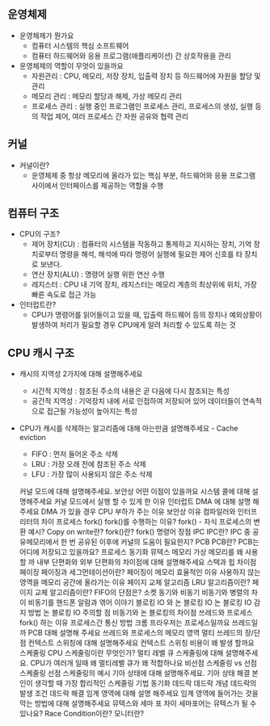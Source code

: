 ## 운영체제
* 운영체제가 뭔가요
    * 컴퓨터 시스템의 핵심 소프트웨어
    * 컴퓨터 하드웨어와 응용 프로그램(애플리케이션) 간 상호작용을 관리
* 운영체제의 역할이 무엇이 있을까요
    * 자원관리 : CPU, 메모리, 저장 장치, 입출력 장치 등 하드웨어에 자원을 할당 및 관리
    * 메모리 관리 : 메모리 할당과 해제, 가상 메모리 관리
    * 프로세스 관리 : 실행 중인 프로그램인 프로세스 관리, 프로세스의 생성, 실행 등의 작업 제어, 여러 프로세스 간 자원 공유와 협력 관리 
## 커널
* 커널이란?
    * 운영체제 중 항상 메모리에 올라가 있는 핵심 부분, 하드웨어와 응용 프로그램 사이에서 인터페이스를 제공하는 역할을 수행
## 컴퓨터 구조
* CPU의 구조?
    * 제어 장치(CU) : 컴퓨터의 시스템을 작동하고 통제하고 지시하는 장치, 기억 장치로부터 명령을 해석, 해석에 따라 명령어 실행에 필요한 제어 신호를 타 장치로 보낸다.
    * 연산 장치(ALU) : 명령어 실행 위한 연산 수행
    * 레지스터 : CPU 내 기억 장치, 레지스터는 메모리 계층의 최상위에 위치, 가장 빠른 속도로 접근 가능
* 인터럽트란?
    * CPU가 명령어를 읽어들이고 있을 때, 입출력 하드웨어 등의 장치나 예외상황이 발생하여 처리가 필요할 경우 CPU에게 알려 처리할 수 있도록 하는 것
## CPU 캐시 구조
* 캐시의 지역성 2가지에 대해 설명해주세요
    * 시간적 지역성 : 참조된 주소의 내용은 곧 다음에 다시 참조되는 특성
    * 공간적 지역성 : 기억장치 내에 서로 인접하여 저장되어 있어 데이터들이 연속적으로 접근될 가능성이 높아지는 특성
* CPU가 캐시를 삭제하는 알고리즘에 대해 아는만큼 설명해주세요 - Cache eviction
    * FIFO : 먼저 들어온 주소 삭제
    * LRU : 가장 오래 전에 참조된 주소 삭제
    * LFU : 가장 많이 사용되지 않은 주소 삭제

	커널 모드에 대해 설명해주세요.
		보안상 어떤 이점이 있을까요
		시스템 콜에 대해 설명해주세요
			커널 모드에서 실행 할 수 있게 한 이유
			인터럽트
				DMA 에 대해 설명 해주세요
				DMA 가 있을 경우 CPU 부하가 주는 이유
			보안상 이유
	컴파일러와 인터프리터의 차이
	프로세스
		fork()
			fork()를 수행하는 이유?
			fork() - 자식 프로세스의 변환 예시?
			Copy on write란?
			fork()란?
			fork() 명령어 장점
		IPC
			IPC란?
			IPC 중 공유메모리에서 한 번 공유된 이후에 커널의 도움이 필요한지?
		PCB
			PCB란?
			PCB는 어디에 저장되고 있을까요?
		프로세스 동기화
			뮤텍스
	메모리
		가상 메모리를 왜 사용할 까
		내부 단편화와 외부 단편화의 차이점에 대해 설명해주세요
		스택과 힙 차이점
		페이징
			페이징과 세그먼테이션이란?
			페이징이 메모리 효율적인 이유
			사용하지 않는 영역을 메모리 공간에 올라가는 이유
			페이지 교체 알고리즘
				LRU 알고리즘이란?
				페이지 교체 알고리즘이란?
				FIFO의 단점은?
	소켓
	동기와 비동기
		비동기와 병렬의 차이
		비동기를 핸드폰 알람과 엮어 이야기
	블로킹 IO 와 논 블로킹 IO
		논 블로킹 IO 감지 방법
		논 블로킹 IO 주의할 점
		비동기와 논 블로킹의 차이점
	쓰레드와 프로세스
		fork() 하는 이유
		프로세스간 통신 방법
		크롬 프라우저는 프로세스일까요 쓰레드일까
		PCB 대해 설명해 주세요
		쓰레드와 프로세스의 메모리 영역
		멀티 쓰레드의 장/단점
		컨텍스트 스위칭에 대해 설명해주세요
			컨텍스트 스위칭 비용이 왜 발생 할까요
	스케줄링
		CPU 스케줄링이란 무엇인가?
		멀티 레벨 큐 스케줄링에 대해 설명해주세요.
			CPU가 여러개 일때 왜 멀티레벨 큐가 왜 적합하나요 
		비선점 스케줄링 vs 선점 스케줄링
			선점 스케줄링의 예시
		기아 상태에 대해 설명해주세요.
			기아 상태 해결
		본인이 생각할 때 가장 합리적인 스케줄링 기법
	동기화
		데드락
			데드락 개념
			데드락의 발생 조건
				데드락 해결
		임계 영역에 대해 설명 해주세요
		임계 영역에 들어가는 것을 막는 방법에 대해 설명해주세요
		뮤텍스와 세마 포 차이
		세마포어는 뮤텍스가 될 수 있나요?
		Race Condition이란?
		모니터란?
 